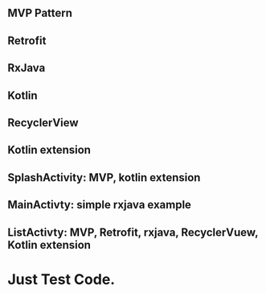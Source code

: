 ## MVP Pattern
## Retrofit
## RxJava
## Kotlin
## RecyclerView
## Kotlin extension

## SplashActivity: MVP, kotlin extension
## MainActivty: simple rxjava example
## ListActivty: MVP, Retrofit, rxjava, RecyclerVuew, Kotlin extension

# Just Test Code.
